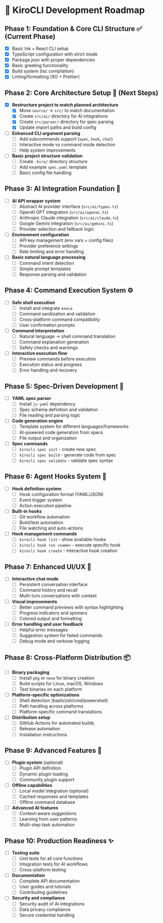 # 🚀 KiroCLI Development Roadmap

## **Phase 1: Foundation & Core CLI Structure** ✅ (Current Phase)

- [x] Basic Ink + React CLI setup
- [x] TypeScript configuration with strict mode
- [x] Package.json with proper dependencies
- [x] Basic greeting functionality
- [x] Build system (tsc compilation)
- [x] Linting/formatting (XO + Prettier)

## **Phase 2: Core Architecture Setup** 🔄 (Next Steps)

- [x] **Restructure project to match planned architecture**
  - [x] Move `source/` → `src/` to match documentation
  - [x] Create `src/ai/` directory for AI integrations
  - [x] Create `src/parser/` directory for spec parsing
  - [x] Update import paths and build config
- [ ] **Enhanced CLI argument parsing**
  - [ ] Add subcommands support (`spec`, `hook`, `chat`)
  - [ ] Interactive mode vs command mode detection
  - [ ] Help system improvements
- [ ] **Basic project structure validation**
  - [ ] Create `.kiro/` directory structure
  - [ ] Add example `spec.yaml` template
  - [ ] Basic config file handling

## **Phase 3: AI Integration Foundation** 🎯

- [ ] **AI API wrapper system**
  - [ ] Abstract AI provider interface (`src/ai/types.ts`)
  - [ ] OpenAI GPT integration (`src/ai/openai.ts`)
  - [ ] Anthropic Claude integration (`src/ai/claude.ts`)
  - [ ] Google Gemini integration (`src/ai/gemini.ts`)
  - [ ] Provider selection and fallback logic
- [ ] **Environment configuration**
  - [ ] API key management (env vars + config files)
  - [ ] Provider preference settings
  - [ ] Rate limiting and error handling
- [ ] **Basic natural language processing**
  - [ ] Command intent detection
  - [ ] Simple prompt templates
  - [ ] Response parsing and validation

## **Phase 4: Command Execution System** ⚙️

- [ ] **Safe shell execution**
  - [ ] Install and integrate `execa`
  - [ ] Command sanitization and validation
  - [ ] Cross-platform command compatibility
  - [ ] User confirmation prompts
- [ ] **Command interpretation**
  - [ ] Natural language → shell command translation
  - [ ] Command explanation generation
  - [ ] Safety checks and warnings
- [ ] **Interactive execution flow**
  - [ ] Preview commands before execution
  - [ ] Execution status and progress
  - [ ] Error handling and recovery

## **Phase 5: Spec-Driven Development** 📜

- [ ] **YAML spec parser**
  - [ ] Install `js-yaml` dependency
  - [ ] Spec schema definition and validation
  - [ ] File reading and parsing logic
- [ ] **Code generation engine**
  - [ ] Template system for different languages/frameworks
  - [ ] AI-powered code generation from specs
  - [ ] File output and organization
- [ ] **Spec commands**
  - [ ] `kirocli spec init` - create new spec
  - [ ] `kirocli spec build` - generate code from spec
  - [ ] `kirocli spec validate` - validate spec syntax

## **Phase 6: Agent Hooks System** 🔗

- [ ] **Hook definition system**
  - [ ] Hook configuration format (YAML/JSON)
  - [ ] Event trigger system
  - [ ] Action execution pipeline
- [ ] **Built-in hooks**
  - [ ] Git workflow automation
  - [ ] Build/test automation
  - [ ] File watching and auto-actions
- [ ] **Hook management commands**
  - [ ] `kirocli hook list` - show available hooks
  - [ ] `kirocli hook run <name>` - execute specific hook
  - [ ] `kirocli hook create` - interactive hook creation

## **Phase 7: Enhanced UI/UX** 🎨

- [ ] **Interactive chat mode**
  - [ ] Persistent conversation interface
  - [ ] Command history and recall
  - [ ] Multi-turn conversations with context
- [ ] **Visual improvements**
  - [ ] Better command previews with syntax highlighting
  - [ ] Progress indicators and spinners
  - [ ] Colored output and formatting
- [ ] **Error handling and user feedback**
  - [ ] Helpful error messages
  - [ ] Suggestion system for failed commands
  - [ ] Debug mode and verbose logging

## **Phase 8: Cross-Platform Distribution** 📦

- [ ] **Binary packaging**
  - [ ] Install `pkg` or `nexe` for binary creation
  - [ ] Build scripts for Linux, macOS, Windows
  - [ ] Test binaries on each platform
- [ ] **Platform-specific optimizations**
  - [ ] Shell detection (bash/zsh/cmd/powershell)
  - [ ] Path handling across platforms
  - [ ] Platform-specific command translations
- [ ] **Distribution setup**
  - [ ] GitHub Actions for automated builds
  - [ ] Release automation
  - [ ] Installation instructions

## **Phase 9: Advanced Features** 🚀

- [ ] **Plugin system** (optional)
  - [ ] Plugin API definition
  - [ ] Dynamic plugin loading
  - [ ] Community plugin support
- [ ] **Offline capabilities**
  - [ ] Local model integration (optional)
  - [ ] Cached responses and templates
  - [ ] Offline command database
- [ ] **Advanced AI features**
  - [ ] Context-aware suggestions
  - [ ] Learning from user patterns
  - [ ] Multi-step task automation

## **Phase 10: Production Readiness** ✨

- [ ] **Testing suite**
  - [ ] Unit tests for all core functions
  - [ ] Integration tests for AI workflows
  - [ ] Cross-platform testing
- [ ] **Documentation**
  - [ ] Complete API documentation
  - [ ] User guides and tutorials
  - [ ] Contributing guidelines
- [ ] **Security and compliance**
  - [ ] Security audit of AI integrations
  - [ ] Data privacy compliance
  - [ ] Secure credential handling
